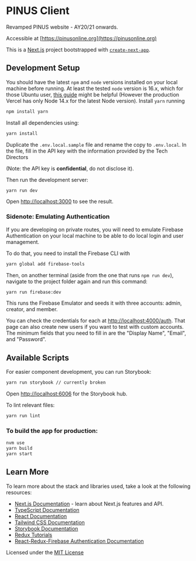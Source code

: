 # PINUS Client

Revamped PINUS website - AY20/21 onwards.

Accessible at [https://pinusonline.org](https://pinusonline.org)

This is a [Next.js](https://nextjs.org/) project bootstrapped with [`create-next-app`](https://github.com/vercel/next.js/tree/canary/packages/create-next-app).

## Development Setup

You should have the latest `npm` and `node` versions installed on your local machine before running. At least the tested `node` version is 16.x, which for those Ubuntu user, [this guide](https://joshtronic.com/2021/05/09/how-to-install-nodejs-16-on-ubuntu-2004-lts/) might be helpful (However the production Vercel has only Node 14.x for the latest Node version). Install `yarn` running

```bash
npm install yarn
```

Install all dependencies using:

```bash
yarn install
```

Duplicate the `.env.local.sample` file and rename the copy to `.env.local`. In the file,
fill in the API key with the information provided by the Tech Directors

(Note: the API key is **confidential**, do not disclose it).

Then run the development server:

```bash
yarn run dev
```

Open [http://localhost:3000](http://localhost:3000) to see the result.

### Sidenote: Emulating Authentication

If you are developing on private routes, you will need to emulate Firebase Authentication
on your local machine to be able to do local login and user management.

To do that, you need to install the Firebase CLI with

```bash
yarn global add firebase-tools
```

Then, on another terminal (aside from the one that runs `npm run dev`),
navigate to the project folder again and run this command:

```bash
yarn run firebase:dev
```

This runs the Firebase Emulator and seeds it with three accounts: admin, creator, and member.

You can check the credentials for each at [http://localhost:4000/auth](http://localhost:4000/auth).
That page can also create new users if you want to test with custom accounts.
The minimum fields that you need to fill in are the "Display Name", "Email", and "Password".

## Available Scripts

For easier component development, you can run Storybook:

```bash
yarn run storybook // currently broken
```

Open [http://localhost:6006](http://localhost:6006) for the Storybook hub.

To lint relevant files:

```bash
yarn run lint
```

### To build the app for production:

```bash
nvm use 
yarn build
yarn start
```

## Learn More

To learn more about the stack and libraries used, take a look at the following resources:

- [Next.js Documentation](https://nextjs.org/docs) - learn about Next.js features and API.
- [TypeScript Documentation](https://www.typescriptlang.org/docs/)
- [React Documentation](https://reactjs.org/docs)
- [Tailwind CSS Documentation](https://tailwindcss.com/docs)
- [Storybook Documentation](https://storybook.js.org/docs)
- [Redux Tutorials](https://redux.js.org/tutorials/index)
- [React-Redux-Firebase Authentication Documentation](http://react-redux-firebase.com/docs/auth.html)

Licensed under the [MIT License](LICENSE.md)

